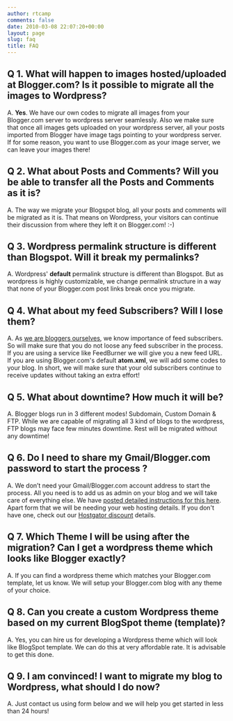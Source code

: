 ```yaml
---
author: rtcamp
comments: false
date: 2010-03-08 22:07:20+00:00
layout: page
slug: faq
title: FAQ
---
```

## Q 1. What will happen to images hosted/uploaded at Blogger.com? Is it possible to migrate all the images to Wordpress?

A. **Yes**. We have our own codes to migrate all images from your Blogger.com server to wordpress server seamlessly. Also we make sure that once all images gets uploaded on your wordpress server, all your posts imported from Blogger have image tags pointing to your wordpress server. If for some reason, you want to use Blogger.com as your image server, we can leave your images there!

## Q 2. What about Posts and Comments? Will you be able to transfer all the Posts and Comments as it is?

A. The way we migrate your Blogspot blog, all your posts and comments will be migrated as it is. That means on Wordpress, your visitors can continue their discussion from where they left it on Blogger.com! :-)

## Q 3. Wordpress permalink structure is different than Blogspot. Will it break my permalinks?

A. Wordpress' **default** permalink structure is different than Blogspot. But as wordpress is highly customizable, we change permalink structure in a way that none of your Blogger.com post links break once you migrate.

## Q 4. What about my feed Subscribers? Will I lose them?

A. As [we are bloggers ourselves](http://rtblogs.com/blog-list/), we know importance of feed subscribers. So will make sure that you do not loose any feed subscriber in the process.
If you are using a service like FeedBurner we will give you a new feed URL. If you are using Blogger.com's default **atom.xml**, we will add some codes to your blog. In short, we will make sure that your old subscribers continue to receive updates without taking an extra effort!

## Q 5. What about downtime? How much it will be?

A. Blogger blogs run in 3 different modes! Subdomain, Custom Domain & FTP. While we are capable of migrating all 3 kind of blogs to the wordpress, FTP blogs may face few minutes downtime. Rest will be migrated without any downtime!

## Q 6. Do I need to share my Gmail/Blogger.com password to start the process ?

A. We don’t need your Gmail/Blogger.com account address to start the process. All you need is to add us as admin on your blog and we will take care of everything else. We have [posted detailed instructions for this here](https://rtcamp.com/giving-admin-access-to-your-blogspot-blog-without-sharing-password/).
Apart form that we will be needing your web hosting details. If you don't have one, check out our [Hostgator discount](https://rtcamp.com/webhosts/hostgator/) details.

## Q 7. Which Theme I will be using after the migration? Can I get a wordpress theme which looks like Blogger exactly?

A. If you can find a wordpress theme which matches your Blogger.com template, let us know. We will setup your Blogger.com blog with any theme of your choice.

## Q 8. Can you create a custom Wordpress theme based on my current BlogSpot theme (template)?

A. Yes, you can hire us for developing a Wordpress theme which will look like BlogSpot template. We can do this at very affordable rate. It is advisable to get this done.

## Q 9. I am convinced! I want to migrate my blog to Wordpress, what should I do now?

A. Just contact us using form below and we will help you get started in less than 24 hours!
